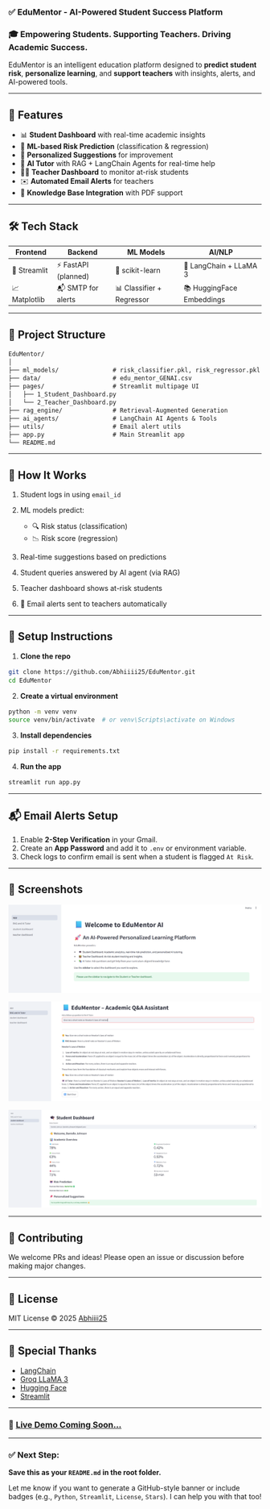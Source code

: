 
### ✅ **EduMentor - AI-Powered Student Success Platform**

### 🎓 Empowering Students. Supporting Teachers. Driving Academic Success.

EduMentor is an intelligent education platform designed to **predict student risk**, **personalize learning**, and **support teachers** with insights, alerts, and AI-powered tools.

---

## 🚀 Features

* 📊 **Student Dashboard** with real-time academic insights
* 🤖 **ML-based Risk Prediction** (classification & regression)
* 🎯 **Personalized Suggestions** for improvement
* 🧠 **AI Tutor** with RAG + LangChain Agents for real-time help
* 👩‍🏫 **Teacher Dashboard** to monitor at-risk students
* ✉️ **Automated Email Alerts** for teachers
* 📂 **Knowledge Base Integration** with PDF support

---

## 🛠️ Tech Stack

| Frontend      | Backend             | ML Models                 | AI/NLP                    |
| ------------- | ------------------- | ------------------------- | ------------------------- |
| 🎨 Streamlit  | ⚡ FastAPI (planned) | 🤖 scikit-learn           | 🧠 LangChain + LLaMA 3    |
| 📈 Matplotlib | 📬 SMTP for alerts  | 📊 Classifier + Regressor | 📚 HuggingFace Embeddings |

---

## 📁 Project Structure

```
EduMentor/
│
├── ml_models/               # risk_classifier.pkl, risk_regressor.pkl
├── data/                    # edu_mentor_GENAI.csv
├── pages/                   # Streamlit multipage UI
│   ├── 1_Student_Dashboard.py
│   └── 2_Teacher_Dashboard.py
├── rag_engine/              # Retrieval-Augmented Generation
├── ai_agents/               # LangChain AI Agents & Tools
├── utils/                   # Email alert utils
├── app.py                   # Main Streamlit app
└── README.md
```

---

## 🚦 How It Works

1. Student logs in using `email_id`
2. ML models predict:

   * 🔍 Risk status (classification)
   * 📉 Risk score (regression)
3. Real-time suggestions based on predictions
4. Student queries answered by AI agent (via RAG)
5. Teacher dashboard shows at-risk students
6. 🔔 Email alerts sent to teachers automatically

---

## 🔧 Setup Instructions

1. **Clone the repo**

```bash
git clone https://github.com/Abhiiii25/EduMentor.git
cd EduMentor
```

2. **Create a virtual environment**

```bash
python -m venv venv
source venv/bin/activate  # or venv\Scripts\activate on Windows
```

3. **Install dependencies**

```bash
pip install -r requirements.txt
```

4. **Run the app**

```bash
streamlit run app.py
```

---

## 📬 Email Alerts Setup

1. Enable **2-Step Verification** in your Gmail.
2. Create an **App Password** and add it to `.env` or environment variable.
3. Check logs to confirm email is sent when a student is flagged `At Risk`.

---

## 📸 Screenshots

![image_alt](https://github.com/Abhiiii25/EduMentor/blob/65e761fd3e1b0a8c8621512cb9e4ba8783725f5e/Screenshot%202025-05-28%20224821.png)

![image_alt](https://github.com/Abhiiii25/EduMentor/blob/04efd8d1ad5c16681376a60606d6ad88cbdb5472/rag-ai-tutor.png)

![image_alt](https://github.com/Abhiiii25/EduMentor/blob/fbcb4088ef5450aea07c65dd0ad03ac42693025d/student-dashboard.png)





---

## 🌟 Contributing

We welcome PRs and ideas! Please open an issue or discussion before making major changes.

---

## 📄 License

MIT License © 2025 [Abhiiii25](https://github.com/Abhiiii25)

---

## 🙌 Special Thanks

* [LangChain](https://www.langchain.com/)
* [Groq LLaMA 3](https://groq.com/)
* [Hugging Face](https://huggingface.co/)
* [Streamlit](https://streamlit.io/)

---

### 🔗 [Live Demo Coming Soon...](#)

---

### ✅ Next Step:

**Save this as your `README.md` in the root folder.**

Let me know if you want to generate a GitHub-style banner or include badges (e.g., `Python`, `Streamlit`, `License`, `Stars`). I can help you with that too!
